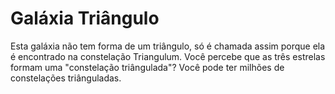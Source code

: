 # Galáxia Triângulo

Esta galáxia não tem forma de um triângulo, só é chamada assim porque ela é
encontrado na constelação Triangulum. Você percebe que as três estrelas formam
uma "constelação triângulada"? Você pode ter milhões de constelações
triânguladas.
